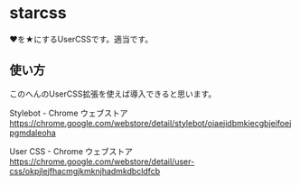 # starcss
♥を★にするUserCSSです。適当です。

## 使い方
このへんのUserCSS拡張を使えば導入できると思います。

Stylebot - Chrome ウェブストア
https://chrome.google.com/webstore/detail/stylebot/oiaejidbmkiecgbjeifoejpgmdaleoha

User CSS - Chrome ウェブストア
https://chrome.google.com/webstore/detail/user-css/okpjlejfhacmgjkmknjhadmkdbcldfcb
